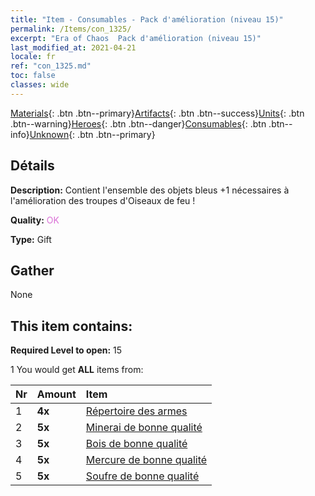 ```yaml
---
title: "Item - Consumables - Pack d'amélioration (niveau 15)"
permalink: /Items/con_1325/
excerpt: "Era of Chaos  Pack d'amélioration (niveau 15)"
last_modified_at: 2021-04-21
locale: fr
ref: "con_1325.md"
toc: false
classes: wide
---
```

 [Materials](/fr/Items/){: .btn .btn--primary}[Artifacts](/fr/Items/Artifacts/){: .btn .btn--success}[Units](/fr/Items/Units/){: .btn .btn--warning}[Heroes](/fr/Items/Heroes/){: .btn .btn--danger}[Consumables](/fr/Items/Consumables/){: .btn .btn--info}[Unknown](/fr/Items/Unknown/){: .btn .btn--primary}

## Détails
 **Description:** Contient l'ensemble des objets bleus +1 nécessaires à l'amélioration des troupes d'Oiseaux de feu !

 **Quality:** <span style="color: #DA70D6">OK</span>

 **Type:** Gift

## Gather

  None

## This item contains:

 **Required Level to open:** 15

 1 You would get **ALL** items  from:

  | Nr | Amount |     Item    |
  |:---|:-------|:------------|
  | 1 |  **4x** | [Répertoire des armes](/fr/Items/mat_18/) |  | 
  | 2 |  **5x** | [Minerai de bonne qualité](/fr/Items/mat_12/) |  | 
  | 3 |  **5x** | [Bois de bonne qualité](/fr/Items/mat_13/) |  | 
  | 4 |  **5x** | [Mercure de bonne qualité](/fr/Items/mat_14/) |  | 
  | 5 |  **5x** | [Soufre de bonne qualité](/fr/Items/mat_15/) |  | 
